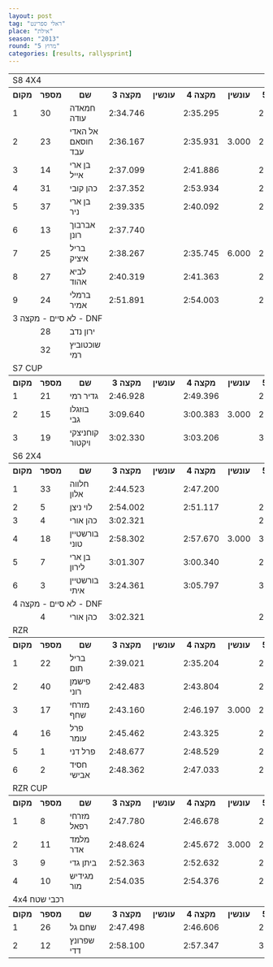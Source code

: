 ```yaml
---
layout: post
tag: "ראלי ספרינט"
place: "אילת"
season: "2013"
round: "מרוץ 5"
categories: [results, rallysprint]
---
```

<table class="line_color big_table">
<tr>
    <td colspan="99" class="title_font">S8 4X4</td>
</tr>
<tr class="rnkh_bkcolor">
    <th class="rnkh_font">מקום</th>
    <th class="rnkh_font">מספר</th>
    <th class="rnkh_font">שם</th>
    <th class="rnkh_font">מקצה 3</th>
    <th class="rnkh_font">עונשין</th>
    <th class="rnkh_font">מקצה 4</th>
    <th class="rnkh_font">עונשין</th>
    <th class="rnkh_font">מקצה 5</th>
    <th class="rnkh_font">עונשין</th>
    <th class="rnkh_font">זמן</th>
    <th class="rnkh_font">פער</th>
</tr>
<tr class="rnk_bkcolor">
    <td class="rnk_font">1</td>
    <td class="rnk_font">30</td>
    <td class="rnk_font">חמאדה עודה</td>
    <td class="rnk_font">2:34.746</td>
    <td class="rnk_font"></td>
    <td class="rnk_font">2:35.295</td>
    <td class="rnk_font"></td>
    <td class="rnk_font">2:34.039</td>
    <td class="rnk_font">3.000</td>
    <td class="rnk_font">2:34.746</td>
    <td class="rnk_font"></td>
</tr>
<tr class="rnk_bkcolor">
    <td class="rnk_font">2</td>
    <td class="rnk_font">23</td>
    <td class="rnk_font">אל האדי חוסאם עבד</td>
    <td class="rnk_font">2:36.167</td>
    <td class="rnk_font"></td>
    <td class="rnk_font">2:35.931</td>
    <td class="rnk_font">3.000</td>
    <td class="rnk_font">2:46.749</td>
    <td class="rnk_font"></td>
    <td class="rnk_font">2:36.167</td>
    <td class="rnk_font">1.421</td>
</tr>
<tr class="rnk_bkcolor">
    <td class="rnk_font">3</td>
    <td class="rnk_font">14</td>
    <td class="rnk_font">בן ארי אייל</td>
    <td class="rnk_font">2:37.099</td>
    <td class="rnk_font"></td>
    <td class="rnk_font">2:41.886</td>
    <td class="rnk_font"></td>
    <td class="rnk_font">2:44.752</td>
    <td class="rnk_font"></td>
    <td class="rnk_font">2:37.099</td>
    <td class="rnk_font">2.353</td>
</tr>
<tr class="rnk_bkcolor">
    <td class="rnk_font">4</td>
    <td class="rnk_font">31</td>
    <td class="rnk_font">כהן קובי</td>
    <td class="rnk_font">2:37.352</td>
    <td class="rnk_font"></td>
    <td class="rnk_font">2:53.934</td>
    <td class="rnk_font"></td>
    <td class="rnk_font">2:35.947</td>
    <td class="rnk_font">6.000</td>
    <td class="rnk_font">2:37.352</td>
    <td class="rnk_font">2.606</td>
</tr>
<tr class="rnk_bkcolor">
    <td class="rnk_font">5</td>
    <td class="rnk_font">37</td>
    <td class="rnk_font">בן ארי ניר</td>
    <td class="rnk_font">2:39.335</td>
    <td class="rnk_font"></td>
    <td class="rnk_font">2:40.092</td>
    <td class="rnk_font"></td>
    <td class="rnk_font">2:37.525</td>
    <td class="rnk_font"></td>
    <td class="rnk_font">2:37.525</td>
    <td class="rnk_font">2.779</td>
</tr>
<tr class="rnk_bkcolor">
    <td class="rnk_font">6</td>
    <td class="rnk_font">13</td>
    <td class="rnk_font">אברבוך רונן</td>
    <td class="rnk_font">2:37.740</td>
    <td class="rnk_font"></td>
    <td class="rnk_font"></td>
    <td class="rnk_font"></td>
    <td class="rnk_font"></td>
    <td class="rnk_font"></td>
    <td class="rnk_font">2:37.740</td>
    <td class="rnk_font">2.994</td>
</tr>
<tr class="rnk_bkcolor">
    <td class="rnk_font">7</td>
    <td class="rnk_font">25</td>
    <td class="rnk_font">בריל איציק</td>
    <td class="rnk_font">2:38.267</td>
    <td class="rnk_font"></td>
    <td class="rnk_font">2:35.745</td>
    <td class="rnk_font">6.000</td>
    <td class="rnk_font">2:37.354</td>
    <td class="rnk_font">3.000</td>
    <td class="rnk_font">2:38.267</td>
    <td class="rnk_font">3.521</td>
</tr>
<tr class="rnk_bkcolor">
    <td class="rnk_font">8</td>
    <td class="rnk_font">27</td>
    <td class="rnk_font">לביא אהוד</td>
    <td class="rnk_font">2:40.319</td>
    <td class="rnk_font"></td>
    <td class="rnk_font">2:41.363</td>
    <td class="rnk_font"></td>
    <td class="rnk_font">2:44.357</td>
    <td class="rnk_font"></td>
    <td class="rnk_font">2:40.319</td>
    <td class="rnk_font">5.573</td>
</tr>
<tr class="rnk_bkcolor">
    <td class="rnk_font">9</td>
    <td class="rnk_font">24</td>
    <td class="rnk_font">ברמלי אמיר</td>
    <td class="rnk_font">2:51.891</td>
    <td class="rnk_font"></td>
    <td class="rnk_font">2:54.003</td>
    <td class="rnk_font"></td>
    <td class="rnk_font">2:53.002</td>
    <td class="rnk_font"></td>
    <td class="rnk_font">2:51.891</td>
    <td class="rnk_font">17.145</td>
</tr>
<tr>
    <td colspan="99" class="subtitle_font">לא סיים - מקצה 3 - DNF</td>
</tr>
<tr class="rnk_bkcolor">
    <td class="rnk_font"></td>
    <td class="rnk_font">28</td>
    <td class="rnk_font">ירון נדב</td>
    <td class="rnk_font"></td>
    <td class="rnk_font"></td>
    <td class="rnk_font"></td>
    <td class="rnk_font"></td>
    <td class="rnk_font"></td>
    <td class="rnk_font"></td>
    <td class="rnk_font"></td>
    <td class="rnk_font"></td>
</tr>
<tr class="rnk_bkcolor">
    <td class="rnk_font"></td>
    <td class="rnk_font">32</td>
    <td class="rnk_font">שוכטוביץ רמי</td>
    <td class="rnk_font"></td>
    <td class="rnk_font"></td>
    <td class="rnk_font"></td>
    <td class="rnk_font"></td>
    <td class="rnk_font"></td>
    <td class="rnk_font"></td>
    <td class="rnk_font"></td>
    <td class="rnk_font"></td>
</tr>
<tr>
    <td colspan="99" class="title_font">S7 CUP</td>
</tr>
<tr class="rnkh_bkcolor">
    <th class="rnkh_font">מקום</th>
    <th class="rnkh_font">מספר</th>
    <th class="rnkh_font">שם</th>
    <th class="rnkh_font">מקצה 3</th>
    <th class="rnkh_font">עונשין</th>
    <th class="rnkh_font">מקצה 4</th>
    <th class="rnkh_font">עונשין</th>
    <th class="rnkh_font">מקצה 5</th>
    <th class="rnkh_font">עונשין</th>
    <th class="rnkh_font">זמן</th>
    <th class="rnkh_font">פער</th>
</tr>
<tr class="rnk_bkcolor">
    <td class="rnk_font">1</td>
    <td class="rnk_font">21</td>
    <td class="rnk_font">גדיר רמי</td>
    <td class="rnk_font">2:46.928</td>
    <td class="rnk_font"></td>
    <td class="rnk_font">2:49.396</td>
    <td class="rnk_font"></td>
    <td class="rnk_font">2:48.741</td>
    <td class="rnk_font"></td>
    <td class="rnk_font">2:46.928</td>
    <td class="rnk_font"></td>
</tr>
<tr class="rnk_bkcolor">
    <td class="rnk_font">2</td>
    <td class="rnk_font">15</td>
    <td class="rnk_font">בוזגלו גבי</td>
    <td class="rnk_font">3:09.640</td>
    <td class="rnk_font"></td>
    <td class="rnk_font">3:00.383</td>
    <td class="rnk_font">3.000</td>
    <td class="rnk_font">2:59.121</td>
    <td class="rnk_font"></td>
    <td class="rnk_font">2:59.121</td>
    <td class="rnk_font">12.193</td>
</tr>
<tr class="rnk_bkcolor">
    <td class="rnk_font">3</td>
    <td class="rnk_font">19</td>
    <td class="rnk_font">קוחניצקי ויקטור</td>
    <td class="rnk_font">3:02.330</td>
    <td class="rnk_font"></td>
    <td class="rnk_font">3:03.206</td>
    <td class="rnk_font"></td>
    <td class="rnk_font">3:05.189</td>
    <td class="rnk_font">3.000</td>
    <td class="rnk_font">3:02.330</td>
    <td class="rnk_font">15.402</td>
</tr>
<tr>
    <td colspan="99" class="title_font">S6 2X4</td>
</tr>
<tr class="rnkh_bkcolor">
    <th class="rnkh_font">מקום</th>
    <th class="rnkh_font">מספר</th>
    <th class="rnkh_font">שם</th>
    <th class="rnkh_font">מקצה 3</th>
    <th class="rnkh_font">עונשין</th>
    <th class="rnkh_font">מקצה 4</th>
    <th class="rnkh_font">עונשין</th>
    <th class="rnkh_font">מקצה 5</th>
    <th class="rnkh_font">עונשין</th>
    <th class="rnkh_font">זמן</th>
    <th class="rnkh_font">פער</th>
</tr>
<tr class="rnk_bkcolor">
    <td class="rnk_font">1</td>
    <td class="rnk_font">33</td>
    <td class="rnk_font">חלווה אלון</td>
    <td class="rnk_font">2:44.523</td>
    <td class="rnk_font"></td>
    <td class="rnk_font">2:47.200</td>
    <td class="rnk_font"></td>
    <td class="rnk_font"></td>
    <td class="rnk_font"></td>
    <td class="rnk_font">2:44.523</td>
    <td class="rnk_font"></td>
</tr>
<tr class="rnk_bkcolor">
    <td class="rnk_font">2</td>
    <td class="rnk_font">5</td>
    <td class="rnk_font">לוי ניצן</td>
    <td class="rnk_font">2:54.002</td>
    <td class="rnk_font"></td>
    <td class="rnk_font">2:51.117</td>
    <td class="rnk_font"></td>
    <td class="rnk_font">2:50.972</td>
    <td class="rnk_font"></td>
    <td class="rnk_font">2:50.972</td>
    <td class="rnk_font">6.449</td>
</tr>
<tr class="rnk_bkcolor">
    <td class="rnk_font">3</td>
    <td class="rnk_font">4</td>
    <td class="rnk_font">כהן אורי</td>
    <td class="rnk_font">3:02.321</td>
    <td class="rnk_font"></td>
    <td class="rnk_font"></td>
    <td class="rnk_font"></td>
    <td class="rnk_font">2:58.288</td>
    <td class="rnk_font"></td>
    <td class="rnk_font">2:58.288</td>
    <td class="rnk_font">13.765</td>
</tr>
<tr class="rnk_bkcolor">
    <td class="rnk_font">4</td>
    <td class="rnk_font">18</td>
    <td class="rnk_font">בורשטיין טוני</td>
    <td class="rnk_font">2:58.302</td>
    <td class="rnk_font"></td>
    <td class="rnk_font">2:57.670</td>
    <td class="rnk_font">3.000</td>
    <td class="rnk_font">3:51.321</td>
    <td class="rnk_font">3.000</td>
    <td class="rnk_font">2:58.302</td>
    <td class="rnk_font">13.779</td>
</tr>
<tr class="rnk_bkcolor">
    <td class="rnk_font">5</td>
    <td class="rnk_font">7</td>
    <td class="rnk_font">בן ארי לירון</td>
    <td class="rnk_font">3:01.307</td>
    <td class="rnk_font"></td>
    <td class="rnk_font">3:00.340</td>
    <td class="rnk_font"></td>
    <td class="rnk_font">2:59.361</td>
    <td class="rnk_font"></td>
    <td class="rnk_font">2:59.361</td>
    <td class="rnk_font">14.838</td>
</tr>
<tr class="rnk_bkcolor">
    <td class="rnk_font">6</td>
    <td class="rnk_font">3</td>
    <td class="rnk_font">בורשטיין איתי</td>
    <td class="rnk_font">3:24.361</td>
    <td class="rnk_font"></td>
    <td class="rnk_font">3:05.797</td>
    <td class="rnk_font"></td>
    <td class="rnk_font">3:05.505</td>
    <td class="rnk_font"></td>
    <td class="rnk_font">3:05.505</td>
    <td class="rnk_font">20.982</td>
</tr>
<tr>
    <td colspan="99" class="subtitle_font">לא סיים - מקצה 4 - DNF</td>
</tr>
<tr class="rnk_bkcolor">
    <td class="rnk_font"></td>
    <td class="rnk_font">4</td>
    <td class="rnk_font">כהן אורי</td>
    <td class="rnk_font">3:02.321</td>
    <td class="rnk_font"></td>
    <td class="rnk_font"></td>
    <td class="rnk_font"></td>
    <td class="rnk_font">2:58.288</td>
    <td class="rnk_font"></td>
    <td class="rnk_font"></td>
    <td class="rnk_font"></td>
</tr>
<tr>
    <td colspan="99" class="title_font">RZR</td>
</tr>
<tr class="rnkh_bkcolor">
    <th class="rnkh_font">מקום</th>
    <th class="rnkh_font">מספר</th>
    <th class="rnkh_font">שם</th>
    <th class="rnkh_font">מקצה 3</th>
    <th class="rnkh_font">עונשין</th>
    <th class="rnkh_font">מקצה 4</th>
    <th class="rnkh_font">עונשין</th>
    <th class="rnkh_font">מקצה 5</th>
    <th class="rnkh_font">עונשין</th>
    <th class="rnkh_font">זמן</th>
    <th class="rnkh_font">פער</th>
</tr>
<tr class="rnk_bkcolor">
    <td class="rnk_font">1</td>
    <td class="rnk_font">22</td>
    <td class="rnk_font">בריל תום</td>
    <td class="rnk_font">2:39.021</td>
    <td class="rnk_font"></td>
    <td class="rnk_font">2:35.204</td>
    <td class="rnk_font"></td>
    <td class="rnk_font">2:35.012</td>
    <td class="rnk_font"></td>
    <td class="rnk_font">2:35.012</td>
    <td class="rnk_font"></td>
</tr>
<tr class="rnk_bkcolor">
    <td class="rnk_font">2</td>
    <td class="rnk_font">40</td>
    <td class="rnk_font">פישמן רוני</td>
    <td class="rnk_font">2:42.483</td>
    <td class="rnk_font"></td>
    <td class="rnk_font">2:43.804</td>
    <td class="rnk_font"></td>
    <td class="rnk_font">2:43.450</td>
    <td class="rnk_font"></td>
    <td class="rnk_font">2:42.483</td>
    <td class="rnk_font">7.471</td>
</tr>
<tr class="rnk_bkcolor">
    <td class="rnk_font">3</td>
    <td class="rnk_font">17</td>
    <td class="rnk_font">מזרחי שחף</td>
    <td class="rnk_font">2:43.160</td>
    <td class="rnk_font"></td>
    <td class="rnk_font">2:46.197</td>
    <td class="rnk_font">3.000</td>
    <td class="rnk_font">2:43.670</td>
    <td class="rnk_font"></td>
    <td class="rnk_font">2:43.160</td>
    <td class="rnk_font">8.148</td>
</tr>
<tr class="rnk_bkcolor">
    <td class="rnk_font">4</td>
    <td class="rnk_font">16</td>
    <td class="rnk_font">פרל עומר</td>
    <td class="rnk_font">2:45.462</td>
    <td class="rnk_font"></td>
    <td class="rnk_font">2:43.325</td>
    <td class="rnk_font"></td>
    <td class="rnk_font">2:43.852</td>
    <td class="rnk_font"></td>
    <td class="rnk_font">2:43.325</td>
    <td class="rnk_font">8.313</td>
</tr>
<tr class="rnk_bkcolor">
    <td class="rnk_font">5</td>
    <td class="rnk_font">1</td>
    <td class="rnk_font">פרל דני</td>
    <td class="rnk_font">2:48.677</td>
    <td class="rnk_font"></td>
    <td class="rnk_font">2:48.529</td>
    <td class="rnk_font"></td>
    <td class="rnk_font">2:45.772</td>
    <td class="rnk_font"></td>
    <td class="rnk_font">2:45.772</td>
    <td class="rnk_font">10.760</td>
</tr>
<tr class="rnk_bkcolor">
    <td class="rnk_font">6</td>
    <td class="rnk_font">2</td>
    <td class="rnk_font">חסיד אבישי</td>
    <td class="rnk_font">2:48.362</td>
    <td class="rnk_font"></td>
    <td class="rnk_font">2:47.033</td>
    <td class="rnk_font"></td>
    <td class="rnk_font">2:48.030</td>
    <td class="rnk_font"></td>
    <td class="rnk_font">2:47.033</td>
    <td class="rnk_font">12.021</td>
</tr>
<tr>
    <td colspan="99" class="title_font">RZR CUP</td>
</tr>
<tr class="rnkh_bkcolor">
    <th class="rnkh_font">מקום</th>
    <th class="rnkh_font">מספר</th>
    <th class="rnkh_font">שם</th>
    <th class="rnkh_font">מקצה 3</th>
    <th class="rnkh_font">עונשין</th>
    <th class="rnkh_font">מקצה 4</th>
    <th class="rnkh_font">עונשין</th>
    <th class="rnkh_font">מקצה 5</th>
    <th class="rnkh_font">עונשין</th>
    <th class="rnkh_font">זמן</th>
    <th class="rnkh_font">פער</th>
</tr>
<tr class="rnk_bkcolor">
    <td class="rnk_font">1</td>
    <td class="rnk_font">8</td>
    <td class="rnk_font">מזרחי רפאל</td>
    <td class="rnk_font">2:47.780</td>
    <td class="rnk_font"></td>
    <td class="rnk_font">2:46.678</td>
    <td class="rnk_font"></td>
    <td class="rnk_font">2:47.756</td>
    <td class="rnk_font"></td>
    <td class="rnk_font">2:46.678</td>
    <td class="rnk_font"></td>
</tr>
<tr class="rnk_bkcolor">
    <td class="rnk_font">2</td>
    <td class="rnk_font">11</td>
    <td class="rnk_font">מלמד אדר</td>
    <td class="rnk_font">2:48.624</td>
    <td class="rnk_font"></td>
    <td class="rnk_font">2:45.672</td>
    <td class="rnk_font">3.000</td>
    <td class="rnk_font">2:46.162</td>
    <td class="rnk_font">3.000</td>
    <td class="rnk_font">2:48.624</td>
    <td class="rnk_font">1.946</td>
</tr>
<tr class="rnk_bkcolor">
    <td class="rnk_font">3</td>
    <td class="rnk_font">9</td>
    <td class="rnk_font">ביתן גדי</td>
    <td class="rnk_font">2:52.363</td>
    <td class="rnk_font"></td>
    <td class="rnk_font">2:52.632</td>
    <td class="rnk_font"></td>
    <td class="rnk_font">2:53.832</td>
    <td class="rnk_font"></td>
    <td class="rnk_font">2:52.363</td>
    <td class="rnk_font">5.685</td>
</tr>
<tr class="rnk_bkcolor">
    <td class="rnk_font">4</td>
    <td class="rnk_font">10</td>
    <td class="rnk_font">מגידיש מור</td>
    <td class="rnk_font">2:54.035</td>
    <td class="rnk_font"></td>
    <td class="rnk_font">2:54.376</td>
    <td class="rnk_font"></td>
    <td class="rnk_font">2:52.688</td>
    <td class="rnk_font">3.000</td>
    <td class="rnk_font">2:54.035</td>
    <td class="rnk_font">7.357</td>
</tr>
<tr>
    <td colspan="99" class="title_font">4x4 רכבי שטח</td>
</tr>
<tr class="rnkh_bkcolor">
    <th class="rnkh_font">מקום</th>
    <th class="rnkh_font">מספר</th>
    <th class="rnkh_font">שם</th>
    <th class="rnkh_font">מקצה 3</th>
    <th class="rnkh_font">עונשין</th>
    <th class="rnkh_font">מקצה 4</th>
    <th class="rnkh_font">עונשין</th>
    <th class="rnkh_font">מקצה 5</th>
    <th class="rnkh_font">עונשין</th>
    <th class="rnkh_font">זמן</th>
    <th class="rnkh_font">פער</th>
</tr>
<tr class="rnk_bkcolor">
    <td class="rnk_font">1</td>
    <td class="rnk_font">26</td>
    <td class="rnk_font">שחם גל</td>
    <td class="rnk_font">2:47.498</td>
    <td class="rnk_font"></td>
    <td class="rnk_font">2:46.606</td>
    <td class="rnk_font"></td>
    <td class="rnk_font">2:46.911</td>
    <td class="rnk_font"></td>
    <td class="rnk_font">2:46.606</td>
    <td class="rnk_font"></td>
</tr>
<tr class="rnk_bkcolor">
    <td class="rnk_font">2</td>
    <td class="rnk_font">12</td>
    <td class="rnk_font">שפרונץ דדי</td>
    <td class="rnk_font">2:58.100</td>
    <td class="rnk_font"></td>
    <td class="rnk_font">2:57.347</td>
    <td class="rnk_font"></td>
    <td class="rnk_font">3:00.055</td>
    <td class="rnk_font"></td>
    <td class="rnk_font">2:57.347</td>
    <td class="rnk_font">10.741</td>
</tr>
</table>
